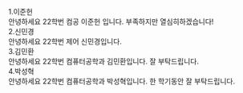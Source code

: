 1.이준헌  
안녕하세요 22학번 컴공 이준헌 입니다. 부족하지만 열심히하겠습니다!   
2.신민경  
안녕하세요 22학번 제어 신민경입니다.  
3.김민환  
안녕하세요 22학번 컴퓨터공학과 김민환입니다. 잘 부탁드립니다.  
4.박성혁  
안녕하세요 22학번 컴퓨터공학과 박성혁입니다. 한 학기동안 잘 부탁드립니다.
